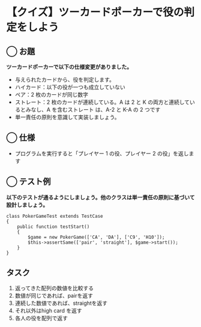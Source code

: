 # 【クイズ】ツーカードポーカーで役の判定をしよう

## ◯ お題

**ツーカードポーカーで以下の仕様変更がありました。**

- 与えられたカードから、役を判定します。
- ハイカード：以下の役が一つも成立していない
- ペア：2 枚のカードが同じ数字
- ストレート：2 枚のカードが連続している。A は 2 と K の両方と連続しているとみなし、A を含むストレート は、A-2 と K-A の 2 つです
- 単一責任の原則を意識して実装しましょう。

## ◯ 仕様

- プログラムを実行すると「プレイヤー 1 の役、プレイヤー 2 の役」を返します

## ◯ テスト例

**以下のテストが通るようにしましょう。他のクラスは単一責任の原則に基づいて設計しましょう。**

```
class PokerGameTest extends TestCase
{
    public function testStart()
    {
        $game = new PokerGame(['CA', 'DA'], ['C9', 'H10']);
        $this->assertSame(['pair', 'straight'], $game->start());
    }
}
```

## タスク
1. 返ってきた配列の数値を比較する
2. 数値が同じであれば、pairを返す
3. 連続した数値であれば、straightを返す
4. それ以外はhigh card を返す
5. 各人の役を配列で返す